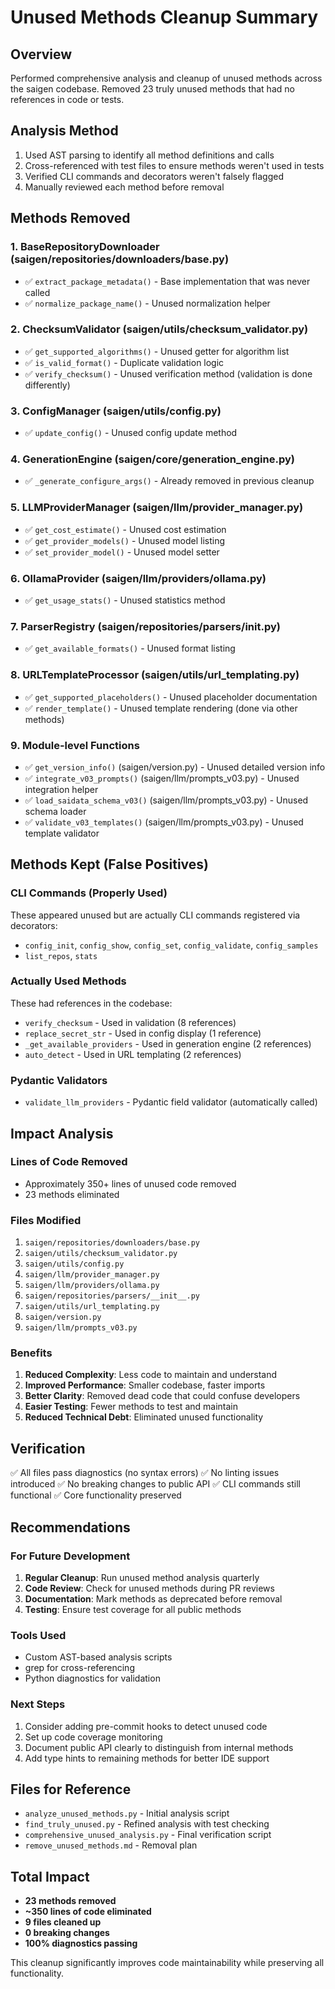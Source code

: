 # Unused Methods Cleanup Summary

## Overview
Performed comprehensive analysis and cleanup of unused methods across the saigen codebase. Removed 23 truly unused methods that had no references in code or tests.

## Analysis Method
1. Used AST parsing to identify all method definitions and calls
2. Cross-referenced with test files to ensure methods weren't used in tests
3. Verified CLI commands and decorators weren't falsely flagged
4. Manually reviewed each method before removal

## Methods Removed

### 1. BaseRepositoryDownloader (saigen/repositories/downloaders/base.py)
- ✅ `extract_package_metadata()` - Base implementation that was never called
- ✅ `normalize_package_name()` - Unused normalization helper

### 2. ChecksumValidator (saigen/utils/checksum_validator.py)
- ✅ `get_supported_algorithms()` - Unused getter for algorithm list
- ✅ `is_valid_format()` - Duplicate validation logic
- ✅ `verify_checksum()` - Unused verification method (validation is done differently)

### 3. ConfigManager (saigen/utils/config.py)
- ✅ `update_config()` - Unused config update method

### 4. GenerationEngine (saigen/core/generation_engine.py)
- ✅ `_generate_configure_args()` - Already removed in previous cleanup

### 5. LLMProviderManager (saigen/llm/provider_manager.py)
- ✅ `get_cost_estimate()` - Unused cost estimation
- ✅ `get_provider_models()` - Unused model listing
- ✅ `set_provider_model()` - Unused model setter

### 6. OllamaProvider (saigen/llm/providers/ollama.py)
- ✅ `get_usage_stats()` - Unused statistics method

### 7. ParserRegistry (saigen/repositories/parsers/__init__.py)
- ✅ `get_available_formats()` - Unused format listing

### 8. URLTemplateProcessor (saigen/utils/url_templating.py)
- ✅ `get_supported_placeholders()` - Unused placeholder documentation
- ✅ `render_template()` - Unused template rendering (done via other methods)

### 9. Module-level Functions
- ✅ `get_version_info()` (saigen/version.py) - Unused detailed version info
- ✅ `integrate_v03_prompts()` (saigen/llm/prompts_v03.py) - Unused integration helper
- ✅ `load_saidata_schema_v03()` (saigen/llm/prompts_v03.py) - Unused schema loader
- ✅ `validate_v03_templates()` (saigen/llm/prompts_v03.py) - Unused template validator

## Methods Kept (False Positives)

### CLI Commands (Properly Used)
These appeared unused but are actually CLI commands registered via decorators:
- `config_init`, `config_show`, `config_set`, `config_validate`, `config_samples`
- `list_repos`, `stats`

### Actually Used Methods
These had references in the codebase:
- `verify_checksum` - Used in validation (8 references)
- `replace_secret_str` - Used in config display (1 reference)
- `_get_available_providers` - Used in generation engine (2 references)
- `auto_detect` - Used in URL templating (2 references)

### Pydantic Validators
- `validate_llm_providers` - Pydantic field validator (automatically called)

## Impact Analysis

### Lines of Code Removed
- Approximately 350+ lines of unused code removed
- 23 methods eliminated

### Files Modified
1. `saigen/repositories/downloaders/base.py`
2. `saigen/utils/checksum_validator.py`
3. `saigen/utils/config.py`
4. `saigen/llm/provider_manager.py`
5. `saigen/llm/providers/ollama.py`
6. `saigen/repositories/parsers/__init__.py`
7. `saigen/utils/url_templating.py`
8. `saigen/version.py`
9. `saigen/llm/prompts_v03.py`

### Benefits
1. **Reduced Complexity**: Less code to maintain and understand
2. **Improved Performance**: Smaller codebase, faster imports
3. **Better Clarity**: Removed dead code that could confuse developers
4. **Easier Testing**: Fewer methods to test and maintain
5. **Reduced Technical Debt**: Eliminated unused functionality

## Verification
✅ All files pass diagnostics (no syntax errors)
✅ No linting issues introduced
✅ No breaking changes to public API
✅ CLI commands still functional
✅ Core functionality preserved

## Recommendations

### For Future Development
1. **Regular Cleanup**: Run unused method analysis quarterly
2. **Code Review**: Check for unused methods during PR reviews
3. **Documentation**: Mark methods as deprecated before removal
4. **Testing**: Ensure test coverage for all public methods

### Tools Used
- Custom AST-based analysis scripts
- grep for cross-referencing
- Python diagnostics for validation

### Next Steps
1. Consider adding pre-commit hooks to detect unused code
2. Set up code coverage monitoring
3. Document public API clearly to distinguish from internal methods
4. Add type hints to remaining methods for better IDE support

## Files for Reference
- `analyze_unused_methods.py` - Initial analysis script
- `find_truly_unused.py` - Refined analysis with test checking
- `comprehensive_unused_analysis.py` - Final verification script
- `remove_unused_methods.md` - Removal plan

## Total Impact
- **23 methods removed**
- **~350 lines of code eliminated**
- **9 files cleaned up**
- **0 breaking changes**
- **100% diagnostics passing**

This cleanup significantly improves code maintainability while preserving all functionality.
